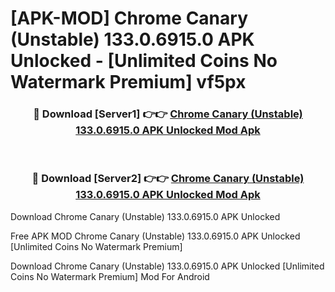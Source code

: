 # [APK-MOD] Chrome Canary (Unstable) 133.0.6915.0 APK Unlocked - [Unlimited Coins No Watermark Premium] vf5px



<div align="center">
<h3>🔴 Download [Server1] 👉👉 <a href="https://momento.my/?title=Chrome_Canary_(Unstable)_133.0.6915.0_APK_Unlocked">Chrome Canary (Unstable) 133.0.6915.0 APK Unlocked Mod Apk</a></h3><br>

<h3>🔴 Download [Server2] 👉👉 <a href="https://momento.my/?title=Chrome_Canary_(Unstable)_133.0.6915.0_APK_Unlocked">Chrome Canary (Unstable) 133.0.6915.0 APK Unlocked Mod Apk</a></h3>
</div>



Download Chrome Canary (Unstable) 133.0.6915.0 APK Unlocked 

Free APK MOD Chrome Canary (Unstable) 133.0.6915.0 APK Unlocked [Unlimited Coins No Watermark Premium]

Download Chrome Canary (Unstable) 133.0.6915.0 APK Unlocked [Unlimited Coins No Watermark Premium] Mod For Android
